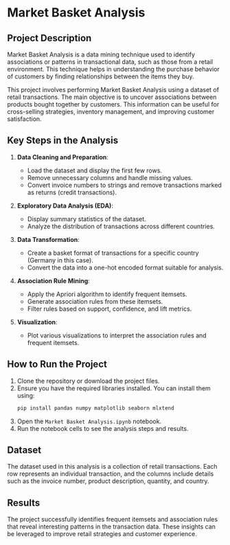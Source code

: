 # Market Basket Analysis

## Project Description

Market Basket Analysis is a data mining technique used to identify associations or patterns in transactional data, such as those from a retail environment. This technique helps in understanding the purchase behavior of customers by finding relationships between the items they buy.

This project involves performing Market Basket Analysis using a dataset of retail transactions. The main objective is to uncover associations between products bought together by customers. This information can be useful for cross-selling strategies, inventory management, and improving customer satisfaction.

## Key Steps in the Analysis

1. **Data Cleaning and Preparation**:
    - Load the dataset and display the first few rows.
    - Remove unnecessary columns and handle missing values.
    - Convert invoice numbers to strings and remove transactions marked as returns (credit transactions).

2. **Exploratory Data Analysis (EDA)**:
    - Display summary statistics of the dataset.
    - Analyze the distribution of transactions across different countries.

3. **Data Transformation**:
    - Create a basket format of transactions for a specific country (Germany in this case).
    - Convert the data into a one-hot encoded format suitable for analysis.

4. **Association Rule Mining**:
    - Apply the Apriori algorithm to identify frequent itemsets.
    - Generate association rules from these itemsets.
    - Filter rules based on support, confidence, and lift metrics.

5. **Visualization**:
    - Plot various visualizations to interpret the association rules and frequent itemsets.

## How to Run the Project

1. Clone the repository or download the project files.
2. Ensure you have the required libraries installed. You can install them using:
    ```sh
    pip install pandas numpy matplotlib seaborn mlxtend
    ```
3. Open the `Market Basket Analysis.ipynb` notebook.
4. Run the notebook cells to see the analysis steps and results.

## Dataset

The dataset used in this analysis is a collection of retail transactions. Each row represents an individual transaction, and the columns include details such as the invoice number, product description, quantity, and country.

## Results

The project successfully identifies frequent itemsets and association rules that reveal interesting patterns in the transaction data. These insights can be leveraged to improve retail strategies and customer experience.
